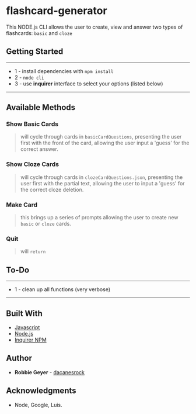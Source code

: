 # flashcard-generator
This NODE.js CLI allows the user to create, view and answer two types of flashcards: `basic` and `cloze`

## Getting Started
***
* 1 - install dependencies with `npm install`
* 2 - `node cli`
* 3 - use **inquirer** interface to select your options (listed below)
***
## Available Methods

### Show Basic Cards
>will cycle through cards in `basicCardQuestions`, presenting the user first with the front of the card, allowing the user input a 'guess' for the correct answer.
### Show Cloze Cards
>will cycle through cards in `clozeCardQuestions.json`, presenting the user first with the partial text, allowing the user to input a 'guess' for the correct cloze deletion.
### Make Card
>this brings up a series of prompts allowing the user to create new `basic` or `cloze` cards.
### Quit
>will `return`

## To-Do
***
* 1 - clean up all functions (very verbose)
***

## Built With

* [Javascript](https://www.javascript.com/)
* [Node.js](https://nodejs.org/en/)
* [Inquirer NPM](https://www.npmjs.com/package/inquirer)


## Author

* **Robbie Geyer** - [dacanesrock](https://github.com/dacanesrock)

## Acknowledgments

* Node, Google, Luis.
